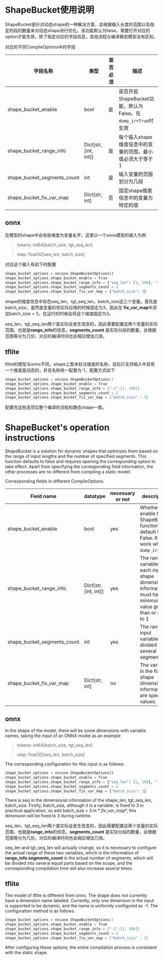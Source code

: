 # ShapeBucket使用说明

ShapeBucket是针对动态shape的一种解决方案，会根据输入长度的范围以及指定的段的数量来对动态shape进行优化。该功能默认为false，需要打开对应的option才能生效，除了指定对应的字段信息，其他流程与编译静态模型没有区别。

对应的不同CompileOptions中的字段

| 字段名称                        | 类型                    | 是否必须 | 描述                                             |
|-----------------------------|-----------------------|------|------------------------------------------------|
| shape_bucket_enable         | bool                  | 是    | 是否开启ShapeBucket功能，默认为False。在 `dump_ir=True`时生效 |
| shape_bucket_range_info     | Dict[str, [int, int]] | 是    | 每个输入shape维度信息中的变量的范围，最小值必须大于等于1                |
| shape_bucket_segments_count | int                   | 是    | 输入变量的范围划分为几段                                   |
| shape_bucket_fix_var_map    | Dict[str, int]        | 否    | 固定shape维度信息中的变量为特定的值                           |

## onnx

在模型的shape中会有些维度为变量名字，这里以一个onnx模型的输入为例

> tokens: int64[batch_size, tgt_seq_len]
>
> step: float32[seq_len, batch_size]

对应这个输入有如下的配置

```python
shape_bucket_options = nncase.ShapeBucketOptions()
shape_bucket_options.shape_bucket_enable = True
shape_bucket_options.shape_bucket_range_info = {"seq_len": [1, 100], "tgt_seq_len": [1, 100]}
shape_bucket_options.shape_bucket_segments_count = 2
shape_bucket_options.shape_bucket_fix_var_map = {"batch_size": 3}
```

shape的维度信息中存在seq_len，tgt_seq_len，batch_size这三个变量。首先是batch_size，虽然是变量的但实际应用的时候固定为3，因此在
**fix_var_map**中添加batch_size = 3，在运行的时候会将这个维度固定为3。

seq_len，tgt_seq_len两个是实际会发生改变的，因此需要配置这两个变量的实际范围，也就是**range_info**的信息。**segments_count**
是实际分段的数量，会根据范围等分为几份，对应的编译时间也会相应增加几倍。

## tflite

tflite的模型与onnx不同，shape上暂未标注维度的名称，目前只支持输入中具有一个维度是动态的，并且名称统一配置为-1，配置方式如下

```cpp
shape_bucket_options = nncase.ShapeBucketOptions()
shape_bucket_options.shape_bucket_enable = True
shape_bucket_options.shape_bucket_range_info = {"-1":[1, 100]}
shape_bucket_options.shape_bucket_segments_count = 2
shape_bucket_options.shape_bucket_fix_var_map = {"batch_size" : 3}
```

配置完这些选项后整个编译的流程和静态shape一致。

# ShapeBucket's operation instructions

ShapeBucket is a solution for dynamic shapes that optimizes them based on the range of input lengths and the number of
specified segments. This function defaults to false and requires opening the corresponding option to take effect. Apart
from specifying the corresponding field information, the other processes are no different from compiling a static model.

Corresponding fields in different CompileOptions.

| Field name                  | datatype              | necessary or not | description                                                                                                           |
|-----------------------------|-----------------------|------------------|-----------------------------------------------------------------------------------------------------------------------|
| shape_bucket_enable         | bool                  | yes              | Whether to enable the ShapeBucket function, default to False. It will work when `dump_ir=True`.                       |
| shape_bucket_range_info     | Dict[str, [int, int]] | yes              | The range of variables in each input shape dimension information must have a minimum value greater than or equal to 1 |
| shape_bucket_segments_count | int                   | yes              | The range of input variables is divided into several segments.                                                        |
| shape_bucket_fix_var_map    | Dict[str, int]        | no               | The variables in the fixed shape dimension information are specific values.                                           |

## onnx

In the shape of the model, there will be some dimensions with variable names, taking the input of an ONNX model as an
example

> tokens: int64[batch_size, tgt_seq_len]
>
> step: float32[seq_len, batch_size]

The corresponding configuration for this input is as follows:

```python
shape_bucket_options = nncase.ShapeBucketOptions()
shape_bucket_options.shape_bucket_enable = True
shape_bucket_options.shape_bucket_range_info = {"seq_len": [1, 100], "tgt_seq_len": [1, 100]}
shape_bucket_options.shape_bucket_segments_count = 2
shape_bucket_options.shape_bucket_fix_var_map = {"batch_size": 3}
```

There is seq in the dimensional information of the shape_len, tgt_seq_len, batch_size.
Firstly, batch_size, although it is a variable, is fixed to 3 in practical application, so add batch_size = 3 in *
*fix_var_map**,
this dimension will be fixed to 3 during runtime.

seq_len，tgt_seq_len两个是实际会发生改变的，因此需要配置这两个变量的实际范围，也就是**range_info**的信息。**segments_count**
是实际分段的数量，会根据范围等分为几份，对应的编译时间也会相应增加几倍。

seq_len and tgt_seq_len will actually change, so it is necessary to configure the actual range of these two variables,
which is the information of **range_info**.**segments_count** is the actual number of segments, which will be divided
into several equal parts based on the scope, and the corresponding compilation time will also increase several times.

## tflite

The model of tflite is different from onnx. The shape does not currently have a dimension name labeled. Currently, only
one dimension in the input is supported to be dynamic, and the name is uniformly configured as -1. The configuration
method is as follows.

```cpp
shape_bucket_options = nncase.ShapeBucketOptions()
shape_bucket_options.shape_bucket_enable = True
shape_bucket_options.shape_bucket_range_info = {"-1":[1, 100]}
shape_bucket_options.shape_bucket_segments_count = 2
shape_bucket_options.shape_bucket_fix_var_map = {"batch_size" : 3}
```

After configuring these options, the entire compilation process is consistent with the static shape.